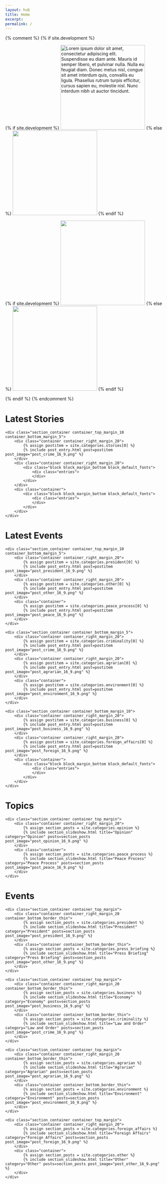```yaml
---
layout: hub
title: Home
excerpt:
permalink: /
---
```


{% comment %}
{% if site.development %}
<div class="image_container">
    <div class="container">
    {% if site.development %}
        <img id="source_top_1" class="modal_source" src="/images/top_1.png" alt="Lorem ipsum dolor sit amet, consectetur adipiscing elit. Suspendisse eu diam ante. Mauris id semper libero, et pulvinar nulla. Nulla eu feugiat diam. Donec metus nisl, congue sit amet interdum quis, convallis eu ligula. Phasellus rutrum turpis efficitur, cursus sapien eu, molestie nisl. Nunc interdum nibh ut auctor tincidunt." width="270px" height="auto" >
    {% else %}
        <img id="source_top_1" class="modal_source" src="{{ site.image_source }}/site/top_1.png" width="270px" height="auto" >
    {% endif %}
        <div id="modal_top_1" class="modal">
            <div class="modal_content">
                <img id="destination_top_1" class="modal_image">
                <p id="caption_top_1" class="modal_caption"></p>
            </div>
        </div>
    </div>
    <div class="container">
    {% if site.development %}
        <img id="source_top_2" class="modal_source" src="/images/top_2.png" width="270px" height="auto" >
    {% else %}
        <img id="source_top_2" class="modal_source" src="{{ site.image_source }}/site/top_2.png" width="270px" height="auto" >
    {% endif %}
        <div id="modal_top_2" class="modal">
            <div class="modal_content">
                <img id="destination_top_2" class="modal_image">
                <p id="caption_top_2" class="modal_caption"></p>
            </div>
        </div>
    </div>
</div>
{% endif %}
{% endcomment %}


<div class="section_container_wrapper section_container_wrapper_border">
    <h1>Latest Stories</h1>

    <div class="section_container container_top_margin_10 container_bottom_margin_5">
        <div class="container container_right_margin_20">
            {% assign postitem = site.categories.stories[0] %}
            {% include post_entry.html post=postitem post_image="post_crime_16_9.png" %}
        </div>
        <div class="container container_right_margin_20">
            <div class="block block_margin_bottom block_default_fonts">
                <div class="entries">
                </div>
            </div>
        </div>
        <div class="container">
            <div class="block block_margin_bottom block_default_fonts">
                <div class="entries">
                </div>
            </div>
        </div>
    </div>
</div>



<div class="section_container_wrapper section_container_wrapper_border">
    <h1>Latest Events</h1>

    <div class="section_container container_top_margin_10 container_bottom_margin_5">
        <div class="container container_right_margin_20">
            {% assign postitem = site.categories.president[0] %}
            {% include post_entry.html post=postitem post_image="post_president_16_9.png" %}
        </div>
        <div class="container container_right_margin_20">
            {% assign postitem = site.categories.other[0] %}
            {% include post_entry.html post=postitem post_image="post_other_16_9.png" %}
        </div>
        <div class="container">
            {% assign postitem = site.categories.peace_process[0] %}
            {% include post_entry.html post=postitem post_image="post_peace_16_9.png" %}
        </div>
    </div>

    <div class="section_container container_bottom_margin_5">
        <div class="container container_right_margin_20">
            {% assign postitem = site.categories.criminality[0] %}
            {% include post_entry.html post=postitem post_image="post_crime_16_9.png" %}
        </div>
        <div class="container container_right_margin_20">
            {% assign postitem = site.categories.agrarian[0] %}
            {% include post_entry.html post=postitem post_image="post_agrarian_16_9.png" %}
        </div>
        <div class="container">
            {% assign postitem = site.categories.environment[0] %}
            {% include post_entry.html post=postitem post_image="post_environment_16_9.png" %}
        </div>
    </div>

    <div class="section_container container_bottom_margin_10">
        <div class="container container_right_margin_20">
            {% assign postitem = site.categories.business[0] %}
            {% include post_entry.html post=postitem post_image="post_business_16_9.png" %}
        </div>
        <div class="container container_right_margin_20">
            {% assign postitem = site.categories.foreign_affairs[0] %}
            {% include post_entry.html post=postitem post_image="post_foreign_16_9.png" %}
        </div>
        <div class="container">
            <div class="block block_margin_bottom block_default_fonts">
                <div class="entries">
                </div>
            </div>
        </div>
    </div>

</div>



<div class="section_container_wrapper section_container_wrapper_border">
    <h1>Topics</h1>

    <div class="section_container container_top_margin">
        <div class="container container_right_margin_20">
            {% assign section_posts = site.categories.opinion %}
            {% include section_slideshow.html title="Opinion" category="Opinion" posts=section_posts post_image="post_opinion_16_9.png" %}
        </div>
        <div class="container">
            {% assign section_posts = site.categories.peace_process %}
            {% include section_slideshow.html title="Peace Process" category="Peace Process" posts=section_posts post_image="post_peace_16_9.png" %}
        </div>
    </div>
</div>



<div class="section_container_wrapper section_container_wrapper_border container_bottom_margin_10">
    <h1>Events</h1>

    <div class="section_container container_top_margin">
        <div class="container container_right_margin_20 container_bottom_border_thin">
            {% assign section_posts = site.categories.president %}
            {% include section_slideshow.html title="President" category="President" posts=section_posts post_image="post_president_16_9.png" %}
        </div>
        <div class="container container_bottom_border_thin">
            {% assign section_posts = site.categories.press_briefing %}
            {% include section_slideshow.html title="Press Briefing" category="Press Briefing" posts=section_posts post_image="post_other_16_9.png" %}
        </div>
    </div>

    <div class="section_container container_top_margin">
        <div class="container container_right_margin_20 container_bottom_border_thin">
            {% assign section_posts = site.categories.business %}
            {% include section_slideshow.html title="Economy" category="Economy" posts=section_posts post_image="post_business_16_9.png" %}
        </div>
        <div class="container container_bottom_border_thin">
            {% assign section_posts = site.categories.criminality %}
            {% include section_slideshow.html title="Law and Order" category="Law and Order" posts=section_posts post_image="post_crime_16_9.png" %}
        </div>
    </div>

    <div class="section_container container_top_margin">
        <div class="container container_right_margin_20 container_bottom_border_thin">
            {% assign section_posts = site.categories.agrarian %}
            {% include section_slideshow.html title="Agrarian" category="Agrarian" posts=section_posts post_image="post_agrarian_16_9.png" %}
        </div>
        <div class="container container_bottom_border_thin">
            {% assign section_posts = site.categories.environment %}
            {% include section_slideshow.html title="Environment" category="Environment" posts=section_posts post_image="post_environment_16_9.png" %}
        </div>
    </div>

    <div class="section_container container_top_margin">
        <div class="container container_right_margin_20">
            {% assign section_posts = site.categories.foreign_affairs %}
            {% include section_slideshow.html title="Foreign Affairs" category="Foreign Affairs" posts=section_posts post_image="post_foreign_16_9.png" %}
        </div>
        <div class="container">
            {% assign section_posts = site.categories.other %}
            {% include section_slideshow.html title="Other" category="Other" posts=section_posts post_image="post_other_16_9.png" %}
        </div>
    </div>

</div>



<script>
    $(document).ready(function() {
        currentOpinionSlide(0);
        currentPeaceProcessSlide(0);

        currentPresidentSlide(0);
        currentPressBriefingSlide(0);

        currentEconomySlide(0);
        currentLawandOrderSlide(0);

        currentAgrarianSlide(0);
        currentEnvironmentSlide(0);

        currentForeignAffairsSlide(0);
        currentOtherSlide(0);
    });

    popupModal('modal_top_1', 'source_top_1', 'destination_top_1', 'caption_top_1');
    popupModal('modal_top_2', 'source_top_2', 'destination_top_2', 'caption_top_2');

    // Argument must be greater than zero.
    /*
    function currentHeadlineSlide(n) {
        showHeadlineSlides(n);
    }
    */

    function currentPresidentSlide(n) {
        showPresidentSlides(n);
    }

    function currentPressBriefingSlide(n) {
        showPressBriefingSlides(n);
    }

    function currentOtherSlide(n) {
        showOtherSlides(n);
    }

    function currentLawandOrderSlide(n) {
        showLawandOrderSlides(n);
    }

    function currentEconomySlide(n) {
        showEconomySlides(n);
    }

    function currentAgrarianSlide(n) {
        showAgrarianSlides(n);
    }

    function currentEnvironmentSlide(n) {
        showEnvironmentSlides(n);
    }

    function currentForeignAffairsSlide(n) {
        showForeignAffairsSlides(n);
    }

    function currentPeaceProcessSlide(n) {
        showPeaceProcessSlides(n);
    }

    function currentOpinionSlide(n) {
        showOpinionSlides(n);
    }

    /*
    function showHeadlineSlides(n) {
        showSlides("headline_dot", "headline_news_entry", n);
    }
    */

    function showPresidentSlides(n) {
        showSlides("president_dot", "president_news_entry", n);
    }

    function showPressBriefingSlides(n) {
        showSlides("press_briefing_dot", "press_briefing_news_entry", n);
    }

    function showOtherSlides(n) {
        showSlides("other_dot", "other_news_entry", n);
    }

    function showEconomySlides(n) {
        showSlides("economy_dot", "economy_news_entry", n);
    }

    function showAgrarianSlides(n) {
        showSlides("agrarian_dot", "agrarian_news_entry", n);
    }

    function showEnvironmentSlides(n) {
        showSlides("environment_dot", "environment_news_entry", n);
    }

    function showForeignAffairsSlides(n) {
        showSlides("foreign_affairs_dot", "foreign_affairs_news_entry", n);
    }

    function showPeaceProcessSlides(n) {
        showSlides("peace_process_dot", "peace_process_news_entry", n);
    }

    function showLawandOrderSlides(n) {
        showSlides("law_and_order_dot", "law_and_order_news_entry", n);
    }

    function showOpinionSlides(n) {
        showSlides("opinion_dot", "opinion_news_entry", n);
    }

    function showSlides(links, entries, index) {
        let i;
        let dots = document.getElementsByClassName(links);
        let slides = document.getElementsByClassName(entries);

        for (i = 0; i < slides.length; i++) {
           slides[i].style.display = "none";
        }
        for (i = 0; i < dots.length; i++) {
            dots[i].className = dots[i].className.replace(" slideshow_active", "");
        }
        slides[index].style.display = "block";
        dots[index].className += " slideshow_active";
    }


    function popupModal(modal, imageSource, imageDestination, caption) {
        // Get the modal
        var modal = document.getElementById(modal);

        // Get the image and insert it inside the modal - use its "alt" text as a caption
        var imgSource = document.getElementById(imageSource);
        var imgDest = document.getElementById(imageDestination);
        var imgCaption = document.getElementById(caption);
        imgSource.onclick = function() {
            modal.style.display = "block";
            imgDest.src = imgSource.src;
            imgCaption.innerHTML = this.alt;
        }

        imgDest.onclick = function() {
            modal.style.display = "none";
        }
        modal.onclick = function() {
            modal.style.display = "none";
        }
    }
</script>
